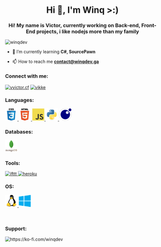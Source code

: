 <h1 align="center">Hi 👋, I'm Winq >:)</h1>
<h3 align="center">Hi! My name is Victor, currently working on Back-end, Front-End projects, i like nodejs more than my family</h3>

<p align="left"> <img src="https://komarev.com/ghpvc/?username=winqdev&label=Profile%20views&color=0e75b6&style=flat" alt="winqdev" /> </p>

- 🌱 I’m currently learning **C#, SourcePawn**

- 📫 How to reach me **contact@winqdev.ga**

<h3 align="left">Connect with me:</h3>
<p align="left">
<a href="https://instagram.com/vvictor.cf" target="blank"><img align="center" src="https://raw.githubusercontent.com/rahuldkjain/github-profile-readme-generator/master/src/images/icons/Social/instagram.svg" alt="vvictor.cf" height="30" width="40" /></a>
<a href="https://www.youtube.com/channel/UCuH9iN7hf4uqUMWI2TpCwdw" target="blank"><img align="center" src="https://raw.githubusercontent.com/rahuldkjain/github-profile-readme-generator/master/src/images/icons/Social/youtube.svg" alt="vikke" height="30" width="40" /></a>
</p>

<h3 align="left">Languages:</h3>
<p align="left">
  <a href="https://www.w3schools.com/css/" target="_blank" rel="noreferrer">
    <img
      src="https://raw.githubusercontent.com/devicons/devicon/master/icons/css3/css3-original-wordmark.svg"
      alt="css3"
      width="40"
      height="40"
    />
  </a>
  <a href="https://www.w3.org/html/" target="_blank" rel="noreferrer">
    <img
      src="https://raw.githubusercontent.com/devicons/devicon/master/icons/html5/html5-original-wordmark.svg"
      alt="html5"
      width="40"
      height="40"
    />
  </a>
  <a
    href="https://developer.mozilla.org/en-US/docs/Web/JavaScript"
    target="_blank"
    rel="noreferrer"
  >
    <img
      src="https://raw.githubusercontent.com/devicons/devicon/master/icons/javascript/javascript-original.svg"
      alt="javascript"
      width="40"
      height="40"
    />
  </a>
  <a href="https://www.python.org" target="_blank" rel="noreferrer">
    <img
      src="https://raw.githubusercontent.com/devicons/devicon/master/icons/python/python-original.svg"
      alt="python"
      width="40"
      height="40"
    />
  </a>
  <a href="https://www.lua.org" target="_blank" rel="noreferrer">
    <img
      src="https://raw.githubusercontent.com/devicons/devicon/master/icons/lua/lua-original.svg"
      alt="python"
      width="40"
      height="40"
    />
  </a>
</p>
<h3 align="left">Databases:</h3>
<a href="https://www.mongodb.com/" target="_blank" rel="noreferrer">
    <img
      src="https://raw.githubusercontent.com/devicons/devicon/master/icons/mongodb/mongodb-original-wordmark.svg"
      alt="mongodb"
      width="40"
      height="40"
    />
  </a>
  <h3 align="left">Tools:</h3>
  <a href="https://ifttt.com/" target="_blank" rel="noreferrer">
    <img
      src="https://www.vectorlogo.zone/logos/ifttt/ifttt-ar21.svg"
      alt="ifttt"
      width="40"
      height="40"
    />
  </a>
    <a href="https://heroku.com" target="_blank" rel="noreferrer">
    <img
      src="https://www.vectorlogo.zone/logos/heroku/heroku-icon.svg"
      alt="heroku"
      width="40"
      height="40"
    />
  </a>
  <h3 align="left">OS:</h3>
   <a href="https://www.linux.org/" target="_blank" rel="noreferrer">
    <img
      src="https://raw.githubusercontent.com/devicons/devicon/master/icons/linux/linux-original.svg"
      alt="linux"
      width="40"
      height="40"
    />
  </a>
  <a href="https://www.microsoft.com/en-us/windows?r=1" target="_blank" rel="noreferrer">
    <img
      src="https://raw.githubusercontent.com/devicons/devicon/master/icons/windows8/windows8-original.svg"
      alt="linux"
      width="40"
      height="40"
    />
  </a>
<br><br><br>

<h3 align="left">Support:</h3>
<p><a href="https://ko-fi.com/https://ko-fi.com/winqdev"> <img align="left" src="https://cdn.ko-fi.com/cdn/kofi3.png?v=3" height="50" width="210" alt="https://ko-fi.com/winqdev" /></a></p><br><br>
